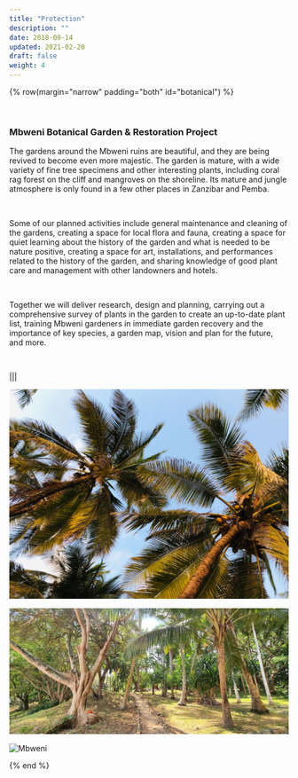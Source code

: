 ```yaml
---
title: "Protection"
description: ""
date: 2018-09-14
updated: 2021-02-20
draft: false
weight: 4
---
```



{% row(margin="narrow" padding="both" id="botanical") %}

<br>

### Mbweni Botanical Garden & Restoration Project

<p>The gardens around the Mbweni ruins are beautiful, and they are being revived to become even more majestic. The garden is mature, with a wide variety of fine tree specimens and other interesting plants, including coral rag forest on the cliff and mangroves on the shoreline. Its mature and jungle atmosphere is only found in a few other places in Zanzibar and Pemba.</p>
<br>
<p>Some of our planned activities include general maintenance and cleaning of the gardens, creating a space for local flora and fauna, creating a space for quiet learning about the history of the garden and what is needed to be nature positive, creating a space for art, installations, and performances related to the history of the garden, and sharing knowledge of good plant care and management with other landowners and hotels.</p>
<br>
<p>Together we will deliver research, design and planning, carrying out a comprehensive survey of plants in the garden to create an up-to-date plant list, training Mbweni gardeners in immediate garden recovery and the importance of key species, a garden map, vision and plan for the future, and more.</p>
<br>


|||

![Mbweni](img/mbweniprotection4.jpg#mx-auto#medium)



![Mbweni](img/mbweniprotection1.jpeg#mx-auto#medium)



![Mbweni](img/mbweniprotection5.jpg#mx-auto#medium)

{% end %}


